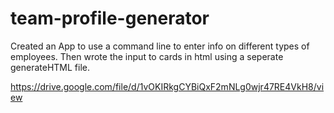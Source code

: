 # team-profile-generator

Created an App to use a command line to enter info on different types of employees. Then wrote the input to cards in html using a seperate generateHTML file.

https://drive.google.com/file/d/1vOKIRkgCYBiQxF2mNLg0wjr47RE4VkH8/view